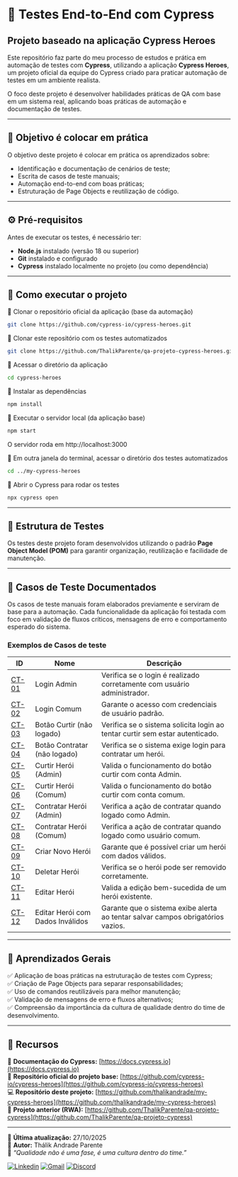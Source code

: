 # 🧩 Testes End-to-End com Cypress

## Projeto baseado na aplicação Cypress Heroes

Este repositório faz parte do meu processo de estudos e prática em automação de testes com **Cypress**, utilizando a aplicação **Cypress Heroes**, um projeto oficial da equipe do Cypress criado para praticar automação de testes em um ambiente realista.

O foco deste projeto é desenvolver habilidades práticas de QA com base em um sistema real, aplicando boas práticas de automação e documentação de testes.

---

## 🎯 Objetivo é colocar em prática

O objetivo deste projeto é colocar em prática os aprendizados sobre:

- Identificação e documentação de cenários de teste;
- Escrita de casos de teste manuais;
- Automação end-to-end com boas práticas;
- Estruturação de Page Objects e reutilização de código.

---

## ⚙️ Pré-requisitos

Antes de executar os testes, é necessário ter:

- **Node.js** instalado (versão 18 ou superior)
- **Git** instalado e configurado
- **Cypress** instalado localmente no projeto (ou como dependência)

---

## 🚀 Como executar o projeto

 🔹 Clonar o repositório oficial da aplicação (base da automação)
   ```bash
   git clone https://github.com/cypress-io/cypress-heroes.git
   ```

🔹 Clonar este repositório com os testes automatizados
   ```bash
   git clone https://github.com/ThalikParente/qa-projeto-cypress-heroes.git
   ```

🔹 Acessar o diretório da aplicação
   ```bash
   cd cypress-heroes
   ```

🔹 Instalar as dependências
   ```bash
   npm install
   ```

🔹 Executar o servidor local (da aplicação base)
  ```bash
 npm start
  ```
O servidor roda em http://localhost:3000

🔹 Em outra janela do terminal, acessar o diretório dos testes automatizados

```bash
cd ../my-cypress-heroes
```
🔹 Abrir o Cypress para rodar os testes

   ```bash
   npx cypress open
   ```
---

## 🧩 Estrutura de Testes

Os testes deste projeto foram desenvolvidos utilizando o padrão **Page Object Model (POM)** para garantir organização, reutilização e facilidade de manutenção.

---

## 🧾 Casos de Teste Documentados

Os casos de teste manuais foram elaborados previamente e serviram de base para a automação. Cada funcionalidade da aplicação foi testada com foco em validação de fluxos críticos, mensagens de erro e comportamento esperado do sistema.

### Exemplos de Casos de teste

| ID                                                           | Nome                             | Descrição                                                                       |
| ------------------------------------------------------------ | -------------------------------- | ------------------------------------------------------------------------------- |
| [CT-01](./casosDeTeste/ct-01-login-admin.md)                 | Login Admin                      | Verifica se o login é realizado corretamente com usuário administrador.         |
| [CT-02](./casosDeTeste/ct-02-login-comum.md)                 | Login Comum                      | Garante o acesso com credenciais de usuário padrão.                             |
| [CT-03](./casosDeTeste/ct-03-curtir-sem-login.md)            | Botão Curtir (não logado)        | Verifica se o sistema solicita login ao tentar curtir sem estar autenticado.    |
| [CT-04](./casosDeTeste/ct-04-contratar-sem-login.md)         | Botão Contratar (não logado)     | Verifica se o sistema exige login para contratar um herói.                      |
| [CT-05](./casosDeTeste/ct-05-curtir-heroi-login-admin.md)    | Curtir Herói (Admin)             | Valida o funcionamento do botão curtir com conta Admin.                         |
| [CT-06](./casosDeTeste/ct-06-curtir-heroi-login-comum.md)    | Curtir Herói (Comum)             | Valida o funcionamento do botão curtir com conta comum.                         |
| [CT-07](./casosDeTeste/ct-07-contratar-heroi-login-admin.md) | Contratar Herói (Admin)          | Verifica a ação de contratar quando logado como Admin.                          |
| [CT-08](./casosDeTeste/ct-08-contratar-heroi-login-comum.md) | Contratar Herói (Comum)          | Verifica a ação de contratar quando logado como usuário comum.                  |
| [CT-09](./casosDeTeste/ct-09-criar-novo-heroi.md)            | Criar Novo Herói                 | Garante que é possível criar um herói com dados válidos.                        |
| [CT-10](./casosDeTeste/ct-10-deletar-heroi.md)               | Deletar Herói                    | Verifica se o herói pode ser removido corretamente.                             |
| [CT-11](./casosDeTeste/ct-11-editar-heroi.md)                | Editar Herói                     | Valida a edição bem-sucedida de um herói existente.                             |
| [CT-12](./casosDeTeste/ct-12-editar-heroi-invalido.md)       | Editar Herói com Dados Inválidos | Garante que o sistema exibe alerta ao tentar salvar campos obrigatórios vazios. |


---

## 🧠 Aprendizados Gerais

✅ Aplicação de boas práticas na estruturação de testes com Cypress;  
✅ Criação de Page Objects para separar responsabilidades;  
✅ Uso de comandos reutilizáveis para melhor manutenção;  
✅ Validação de mensagens de erro e fluxos alternativos;  
✅ Compreensão da importância da cultura de qualidade dentro do time de desenvolvimento.

---

## 🧰 Recursos

📘 **Documentação do Cypress:** [https://docs.cypress.io](https://docs.cypress.io)  
🧩 **Repositório oficial do projeto base:** [https://github.com/cypress-io/cypress-heroes](https://github.com/cypress-io/cypress-heroes)  
💻 **Repositório deste projeto:** [https://github.com/thalikandrade/my-cypress-heroes](https://github.com/thalikandrade/my-cypress-heroes)  
🧩 **Projeto anterior (RWA):** [https://github.com/ThalikParente/qa-projeto-cypress](https://github.com/ThalikParente/qa-projeto-cypress)

---

📅 **Última atualização:** 27/10/2025  
👤 **Autor:** Thálik Andrade Parente  
💬 *“Qualidade não é uma fase, é uma cultura dentro do time.”*

[![Linkedin](https://img.shields.io/badge/LinkedIn-0A66C2?style=for-the-badge&logo=linkedin&logoColor=white)](https://www.linkedin.com/in/thálik-parente/) 
[![Gmail](https://img.shields.io/badge/Gmail-D14836?style=for-the-badge&logo=gmail&logoColor=white)](mailto:thalik.aparente@gmail.com)
[![Discord](https://img.shields.io/badge/Discord-5865F2?style=for-the-badge&logo=discord&logoColor=white)](https://discord.com/users/thalik6)
